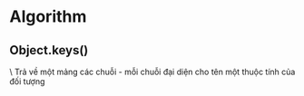 # Algorithm

## Object.keys()
\\ Trả về một mảng các chuỗi - mỗi chuỗi đại diện cho tên một thuộc tính của đối tượng